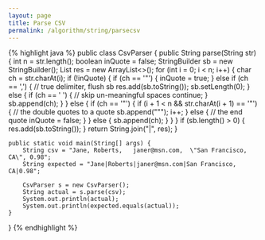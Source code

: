```yaml
---
layout: page
title: Parse CSV
permalink: /algorithm/string/parsecsv
---
```


{% highlight java %}
public class CsvParser {
    public String parse(String str) {
        int n = str.length();
        boolean inQuote = false;
        StringBuilder sb = new StringBuilder();
        List<String> res = new ArrayList<>();
        for (int i = 0; i < n; i++) {
            char ch = str.charAt(i);
            if (!inQuote) {
                if (ch == '\"') {
                    inQuote = true;
                } else if (ch == ',') { // true delimiter, flush sb
                    res.add(sb.toString());
                    sb.setLength(0);
                } else {
                    if (ch == ' ') { // skip un-meaningful spaces
                        continue;
                    }
                    sb.append(ch);
                }
            } else {
                if (ch == '\"') {
                    if (i + 1 < n && str.charAt(i + 1) == '\"') { // the double quotes to a quote
                        sb.append("\"");
                        i++;
                    } else { // the end quote
                        inQuote = false;
                    }
                } else {
                    sb.append(ch);
                }
            }
        }
        if (sb.length() > 0) {
            res.add(sb.toString());
        }
        return String.join("|", res);
    }

    public static void main(String[] args) {
        String csv = "Jane, Roberts,   janer@msn.com,  \"San Francisco,  CA\", 0.98";
        String expected = "Jane|Roberts|janer@msn.com|San Francisco,  CA|0.98";

        CsvParser s = new CsvParser();
        String actual = s.parse(csv);
        System.out.println(actual);
        System.out.println(expected.equals(actual));
    }
}
{% endhighlight %}
